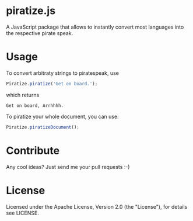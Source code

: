 piratize.js
===========

A JavaScript package that allows to instantly convert most languages into the respective pirate speak.


Usage
=====

To convert arbitraty strings to piratespeak, use
```javascript
Piratize.piratize('Get on board.');
```

which returns
```
Get on board, Arrhhhh.
```

To piratize your whole document, you can use:
```javascript
Piratize.piratizeDocument();
```


Contribute
==========

Any cool ideas? Just send me your pull requests :-)


License
=======

Licensed under the Apache License, Version 2.0 (the "License"), for details see LICENSE.